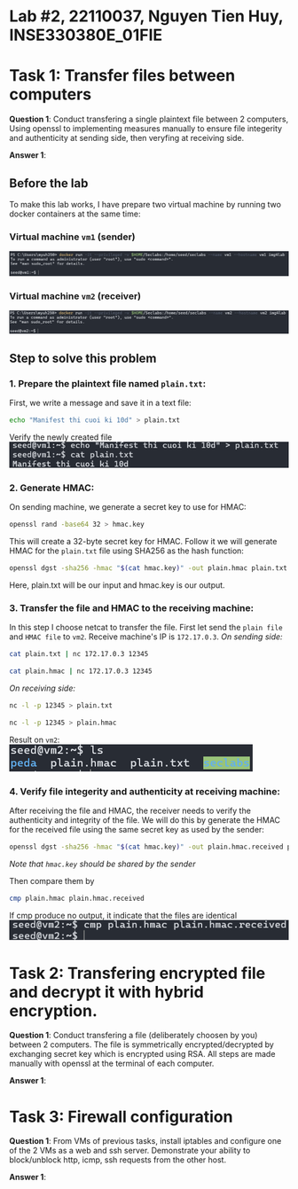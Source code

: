 # Lab #2, 22110037, Nguyen Tien Huy, INSE330380E_01FIE
# Task 1: Transfer files between computers  
**Question 1**: 
Conduct transfering a single plaintext file between 2 computers, 
Using openssl to implementing measures manually to ensure file integerity and authenticity at sending side, 
then veryfing at receiving side. 

**Answer 1**:
## Before the lab
To make this lab works, I have prepare two virtual machine by running two docker containers at the same time:
### Virtual machine `vm1` (sender)
![VM1](images/vm1.png)
### Virtual machine `vm2` (receiver)
![VM2](images/vm2.png)

## Step to solve this problem
### 1. Prepare the plaintext file named `plain.txt`:
First, we write a message and save it in a text file:
```sh
echo "Manifest thi cuoi ki 10d" > plain.txt
```
Verify the newly created file <br>
![plaintext](/images/plaintxt.png)
### 2. Generate HMAC:
On sending machine, we generate a secret key to use for HMAC:
```sh
openssl rand -base64 32 > hmac.key
```
This will create a 32-byte secret key for HMAC. Follow it we will generate HMAC for the `plain.txt` file using SHA256 as the hash function:
```sh
openssl dgst -sha256 -hmac "$(cat hmac.key)" -out plain.hmac plain.txt
```
Here, plain.txt will be our input and hmac.key is our output.
### 3. Transfer the file and HMAC to the receiving machine:
In this step I choose netcat to transfer the file. First let send the `plain file` and `HMAC file` to `vm2`. Receive machine's IP is `172.17.0.3`.
*On sending side:*
```sh
cat plain.txt | nc 172.17.0.3 12345
```
```sh
cat plain.hmac | nc 172.17.0.3 12345
```
*On receiving side:*
```sh
nc -l -p 12345 > plain.txt
```
```sh
nc -l -p 12345 > plain.hmac
```
Result on `vm2`: <br>
![sendsuccess](/images/sendsuccess.png)
### 4. Verify file integerity and authenticity at receiving machine:
After receiving the file and HMAC, the receiver needs to verify the authenticity and integrity of the file. We will do this by generate the HMAC for the received file using the same secret key as used by the sender:
```sh
openssl dgst -sha256 -hmac "$(cat hmac.key)" -out plain.hmac.received plain.txt
```
*Note that `hmac.key` should be shared by the sender*

Then compare them by
```sh
cmp plain.hmac plain.hmac.received
```
If cmp produce no output, it indicate that the files are identical
![matched](/images/matched.png)
 
# Task 2: Transfering encrypted file and decrypt it with hybrid encryption. 
**Question 1**:
Conduct transfering a file (deliberately choosen by you) between 2 computers. 
The file is symmetrically encrypted/decrypted by exchanging secret key which is encrypted using RSA. 
All steps are made manually with openssl at the terminal of each computer.

**Answer 1**:


# Task 3: Firewall configuration
**Question 1**:
From VMs of previous tasks, install iptables and configure one of the 2 VMs as a web and ssh server. Demonstrate your ability to block/unblock http, icmp, ssh requests from the other host.

**Answer 1**:


